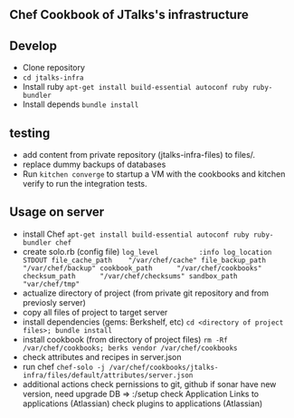 Chef Cookbook of JTalks's infrastructure
----

## Develop

- Clone repository
- `cd jtalks-infra`
- Install ruby   `apt-get install build-essential autoconf ruby ruby-bundler`
- Install depends `bundle install`

## testing

- add content from private repository (jtalks-infra-files) to files/.
- replace dummy backups of databases
- Run `kitchen converge` to startup a VM with the cookbooks and kitchen verify to run the integration tests.


## Usage on server

- install Chef  `apt-get install build-essential autoconf ruby ruby-bundler chef`
- create solo.rb (config file)
	    `log_level          :info
     	log_location	   STDOUT
     	file_cache_path    "/var/chef/cache"
        file_backup_path   "/var/chef/backup"
     	cookbook_path      "/var/chef/cookbooks"
     	checksum_path      "/var/chef/checksums"
     	sandbox_path	   "var/chef/tmp"`
- actualize directory of project <files> (from private git repository and from previosly server)
- copy all files of project to target server
- install dependencies (gems: Berkshelf, etc) `cd <directory of project files>; bundle install`
- install cookbook (from directory of project files) `rm -Rf /var/chef/cookbooks; berks vendor /var/chef/cookbooks`
- check attributes and recipes in server.json
- run chef   `chef-solo -j /var/chef/cookbooks/jtalks-infra/files/default/attributes/server.json`
- additional actions
  check pernissions to git, github
  if sonar have new version, need upgrade DB => <host>:<port>/setup
  check Application Links to applications (Atlassian)
  check plugins to applications (Atlassian)